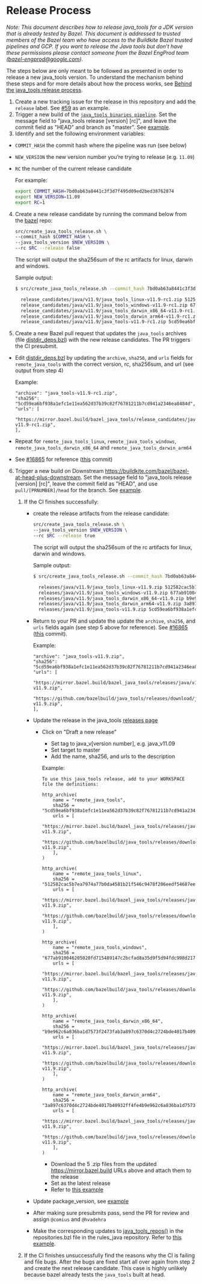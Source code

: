 # Release Process

*Note: This document describes how to release java_tools for a JDK version that
is already tested by Bazel. This document is addressed to trusted members of
the Bazel team who have access to the Buildkite Bazel trusted pipelines and GCP.
If you want to release the Java tools but don’t have these permissions please
contact someone from the Bazel EngProd team (bazel-engprod@google.com).*

The steps below are only meant to be followed as presented in order to release
a new java_tools version. To understand the mechanism behind these steps and for
more details about how the process works, see
[Behind the java_tools release process](behind-the-release.md).

1. Create a new tracking issue for the release in this repository and add the
`release` label. See [#59](https://github.com/bazelbuild/java_tools/issues/59) as
an example.
2. Trigger a new build of the [`java_tools binaries pipeline`](https://buildkite.com/bazel-trusted/java-tools-binaries-java). Set the message field to "java_tools release [version] [rc]", and leave the commit field as "HEAD" and branch as "master". See [example](https://buildkite.com/bazel-trusted/java-tools-binaries-java/builds/189).
3. Identify and set the following environment variables:

  * `COMMIT_HASH` the commit hash where the pipeline was run (see below)
  * `NEW_VERSION` the new version number you’re trying to release (e.g. `11.09`)
  * `RC` the number of the current release candidate

     For example:
     ```bash
     export COMMIT_HASH=7bd0ab63a8441c3f3d7f495d09ed2bed38762874
     export NEW_VERSION=11.09
     export RC=1
     ```

4. Create a new release candidate by running the command below from the [bazel](https://github.com/bazelbuild/bazel) repo:

    ```bash
    src/create_java_tools_release.sh \
    --commit_hash $COMMIT_HASH \
    --java_tools_version $NEW_VERSION \
    --rc $RC --release false
    ```

    The script will output the sha256sum of the rc artifacts for linux, darwin
    and windows.
    
    Sample output:
    ```bash
    $ src/create_java_tools_release.sh --commit_hash 7bd0ab63a8441c3f3d7f495d09ed2bed38762874 --java_tools_version 11.9 --rc 1 --release false

      release_candidates/java/v11.9/java_tools_linux-v11.9-rc1.zip 512582cac5b7ea7974a77b0da4581b21f546c9478f206eedf54687eeac035989
      release_candidates/java/v11.9/java_tools_windows-v11.9-rc1.zip 677ab910046205020fd715489147c2bcfad8a35d9f5d94fdc998d217545bd87a
      release_candidates/java/v11.9/java_tools_darwin_x86_64-v11.9-rc1.zip b9e962c6a836ba1d7573f2473fab3a897c6370d4c2724bde4017b40932ff4fe4
      release_candidates/java/v11.9/java_tools_darwin_arm64-v11.9-rc1.zip 3a897c6370d4c2724bde4017b40932ff4fe4b9e962c6a836ba1d7573f2473fab
      release_candidates/java/v11.9/java_tools-v11.9-rc1.zip 5cd59ea6bf938a1efc1e11ea562d37b39c82f76781211b7cd941a2346ea8484d
    ```

5. Create a new Bazel pull request that updates the `java_tools` archives (file [distdir_deps.bzl](https://github.com/bazelbuild/bazel/blob/master/distdir_deps.bzl)) with the new release candidates. The PR triggers the CI presubmit.  

  * Edit [distdir_deps.bzl](https://github.com/bazelbuild/bazel/blob/master/distdir_deps.bzl) by updating the `archive`, `sha256`, and `urls` fields for `remote_java_tools` with the correct version, rc, sha256sum, and url (see output from step 4)
  
     Example:
     ```starlark
     "archive": "java_tools-v11.9-rc1.zip",
     "sha256": "5cd59ea6bf938a1efc1e11ea562d37b39c82f76781211b7cd941a2346ea8484d",
     "urls": [
         "https://mirror.bazel.build/bazel_java_tools/release_candidates/java/v11.9/java_tools-v11.9-rc1.zip",
     ],
     ```
     
  * Repeat for `remote_java_tools_linux`, `remote_java_tools_windows`, `remote_java_tools_darwin_x86_64` and `remote_java_tools_darwin_arm64`
  * See [#16865](https://github.com/bazelbuild/bazel/pull/18314) for reference ([this](https://github.com/bazelbuild/bazel/pull/18314/commits/eb268e1d909ff767ada37386c01cc3fc88e60bb2) commit)

6. Trigger a new build on Downstream https://buildkite.com/bazel/bazel-at-head-plus-downstream. Set the message field to "java_tools release [version] [rc]", leave the commit field as "HEAD", and use `pull/[PRNUMBER]/head` for the branch. See [example](https://buildkite.com/bazel/bazel-at-head-plus-downstream/builds/2818). 

    1. If the CI finishes successfully:
        - create the release artifacts from the release candidate:
          ```bash
          src/create_java_tools_release.sh \
          --java_tools_version $NEW_VERSION \
          --rc $RC --release true
          ```
          The script will output the sha256sum of the rc artifacts for linux, darwin and windows.

          Sample output:
          ```bash
          $ src/create_java_tools_release.sh --commit_hash 7bd0ab63a8441c3f3d7f495d09ed2bed38762874 --java_tools_version 11.9 --rc 1 --release true

            releases/java/v11.9/java_tools_linux-v11.9.zip 512582cac5b7ea7974a77b0da4581b21f546c9478f206eedf54687eeac035989
            releases/java/v11.9/java_tools_windows-v11.9.zip 677ab910046205020fd715489147c2bcfad8a35d9f5d94fdc998d217545bd87a
            releases/java/v11.9/java_tools_darwin_x86_64-v11.9.zip b9e962c6a836ba1d7573f2473fab3a897c6370d4c2724bde4017b40932ff4fe4
            releases/java/v11.9/java_tools_darwin_arm64-v11.9.zip 3a897c6370d4c2724bde4017b40932ff4fe4b9e962c6a836ba1d7573f2473fab
            releases/java/v11.9/java_tools-v11.9.zip 5cd59ea6bf938a1efc1e11ea562d37b39c82f76781211b7cd941a2346ea8484d
          ```

        - Return to your PR and update the update the `archive`, `sha256`, and `urls` fields again (see step 5 above for reference). See [#16865](https://github.com/bazelbuild/bazel/pull/17802) ([this](https://github.com/bazelbuild/bazel/pull/17802/commits/67283b90fb69bd011531221ecebb70a863502dbc) commit).

           Example:
           ```starlark
           "archive": "java_tools-v11.9.zip",
           "sha256": "5cd59ea6bf938a1efc1e11ea562d37b39c82f76781211b7cd941a2346ea8484d",
           "urls": [
              "https://mirror.bazel.build/bazel_java_tools/releases/java/v11.9/java_tools-v11.9.zip",
              "https://github.com/bazelbuild/java_tools/releases/download/java_v11.9/java_tools-v11.9.zip",
           ],
           ```
        - Update the release in the java_tools [releases page](https://github.com/bazelbuild/java_tools/releases)
            -   Click on "Draft a new release"
                -   Set tag to java_v[version number], e.g. java_v11.09
                -   Set target to master
                -   Add the name, sha256, and urls to the description

                Example:
                ```
                To use this java_tools release, add to your WORKSPACE file the definitions:

                http_archive(
                    name = "remote_java_tools",
                    sha256 = "5cd59ea6bf938a1efc1e11ea562d37b39c82f76781211b7cd941a2346ea8484d",
                    urls = [
                            "https://mirror.bazel.build/bazel_java_tools/releases/java/v11.9/java_tools-v11.9.zip",
                            "https://github.com/bazelbuild/java_tools/releases/download/java_v11.9/java_tools-v11.9.zip",
                    ],
                )

                http_archive(
                    name = "remote_java_tools_linux",
                    sha256 = "512582cac5b7ea7974a77b0da4581b21f546c9478f206eedf54687eeac035989",
                    urls = [
                            "https://mirror.bazel.build/bazel_java_tools/releases/java/v11.9/java_tools_linux-v11.9.zip",
                            "https://github.com/bazelbuild/java_tools/releases/download/java_v11.9/java_tools_linux-v11.9.zip",
                    ],
                )

                http_archive(
                    name = "remote_java_tools_windows",
                    sha256 = "677ab910046205020fd715489147c2bcfad8a35d9f5d94fdc998d217545bd87a",
                    urls = [
                            "https://mirror.bazel.build/bazel_java_tools/releases/java/v11.9/java_tools_windows-v11.9.zip",
                            "https://github.com/bazelbuild/java_tools/releases/download/java_v11.9/java_tools_windows-v11.9.zip",    
                    ],
                )

                http_archive(
                    name = "remote_java_tools_darwin_x86_64",
                    sha256 = "b9e962c6a836ba1d7573f2473fab3a897c6370d4c2724bde4017b40932ff4fe4",
                    urls = [
                            "https://mirror.bazel.build/bazel_java_tools/releases/java/v11.9/java_tools_darwin_x86_64-v11.9.zip",
                            "https://github.com/bazelbuild/java_tools/releases/download/java_v11.9/java_tools_darwin_x86_64-v11.9.zip",
                    ],
                )

                http_archive(
                    name = "remote_java_tools_darwin_arm64",
                    sha256 = "3a897c6370d4c2724bde4017b40932ff4fe4b9e962c6a836ba1d7573f2473fab",
                    urls = [
                            "https://mirror.bazel.build/bazel_java_tools/releases/java/v11.9/java_tools_darwin_arm64-v11.9.zip",
                            "https://github.com/bazelbuild/java_tools/releases/download/java_v11.9/java_tools_darwin_arm64-v11.9.zip",
                    ],
                )
                ```
                
                -   Download the 5 .zip files from the updated https://mirror.bazel.build URLs above and attach them to the release
                -   Set as the latest release
                -   Refer to [this example](https://github.com/bazelbuild/java_tools/releases/tag/java_v11.9)

        - Update package_version, see [example](https://github.com/bazelbuild/bazel/pull/17203/commits/308ed35f45e82163a84313ef67610a32198f6555)
        - After making sure presubmits pass, send the PR for review and assign `@comius` and `@hvadehra`
        - Make the corresponding updates to [java_tools_repos()](https://github.com/bazelbuild/rules_java/blob/master/java/repositories.bzl#L22-L61) in the repositories.bzl file in the rules_java repository. Refer to [this example](https://github.com/bazelbuild/rules_java/pull/87).
    
    3. If the CI finishes unsuccessfully find the reasons why the CI is failing
    and file bugs. After the bugs are fixed start all over again from step 2 and create the
    next release candidate. This case is highly unlikely because bazel already
    tests the `java_tools` built at head.
 
